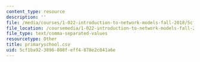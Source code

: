 ```yaml
---
content_type: resource
description: ''
file: /media/courses/1-022-introduction-to-network-models-fall-2018/5cf1ba923896808feff4878e2c041a6e_primaryschool.csv
file_location: /coursemedia/1-022-introduction-to-network-models-fall-2018/5cf1ba923896808feff4878e2c041a6e_primaryschool.csv
file_type: text/comma-separated-values
resourcetype: Other
title: primaryschool.csv
uid: 5cf1ba92-3896-808f-eff4-878e2c041a6e
---
```

